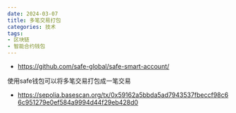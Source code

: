 ```yaml
---
date: 2024-03-07
title: 多笔交易打包
categories: 技术
tags:
- 区块链
- 智能合约钱包
---
```



- https://github.com/safe-global/safe-smart-account/



使用safe钱包可以将多笔交易打包成一笔交易
- https://sepolia.basescan.org/tx/0x59162a5bbda5ad7943537fbeccf98c66c951279e0ef584a9994d44f29eb428d0


